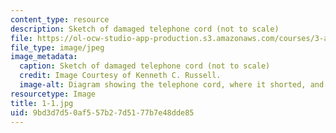 ```yaml
---
content_type: resource
description: Sketch of damaged telephone cord (not to scale)
file: https://ol-ocw-studio-app-production.s3.amazonaws.com/courses/3-a27-case-studies-in-forensic-metallurgy-fall-2007/9bd3d7d50af557b27d5177b7e48dde85_1-1.jpg
file_type: image/jpeg
image_metadata:
  caption: Sketch of damaged telephone cord (not to scale)
  credit: Image Courtesy of Kenneth C. Russell.
  image-alt: Diagram showing the telephone cord, where it shorted, and where it charred.
resourcetype: Image
title: 1-1.jpg
uid: 9bd3d7d5-0af5-57b2-7d51-77b7e48dde85
---
```

